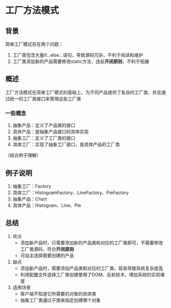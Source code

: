 # 工厂方法模式
## 背景
简单工厂模式存在两个问题：
1. 工厂类包含大量if...else...语句，导致源码冗杂，不利于阅读和维护
2. 工厂类添加新的产品需要修改static方法，违反**开闭原则**，不利于拓展

## 概述
工厂方法模式在简单工厂模式的基础上，为不同产品提供了各自的工厂类，并且通过统一的工厂类接口来管理这些工厂类
### 一些概念
1. 抽象产品：定义了产品类的接口
2. 具体产品：是抽象产品接口的具体实现
3. 抽象工厂：定义了工厂类的接口
4. 具体工厂：实现了抽象工厂接口，是具体产品的工厂类 

（结合例子理解）

## 例子说明
1. 抽象工厂：Factory
2. 具体工厂：HistogramFactory、LineFactory、PieFactory
3. 抽象产品：Chart
4. 具体产品：Histogram、Line、Pie

## 总结
1. 优点
    - 添加新产品时，只需要添加新的产品类和对应的工厂类即可，不需要修改工厂类源码，符合**开闭原则**
    - 可自主选择需要创建的产品
2. 缺点
    - 添加新产品时，需要添加产品类和对应的工厂类，容易导致系统复杂度高
    - 利用配置文件选择工厂类创建使用了DOM、反射技术，增加系统的实现难度
3. 适用场景
    - 客户端不知道它所需要的对象的具体类
    - 抽象工厂类通过子类来指定创建哪个对象